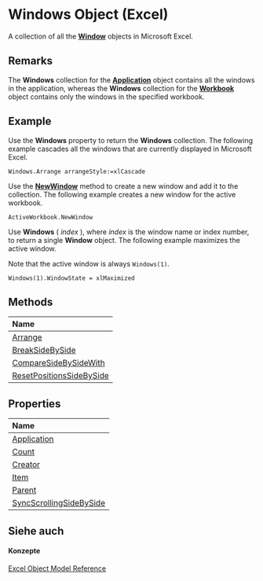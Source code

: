 
# Windows Object (Excel)

A collection of all the  **[Window](8591b1ad-76f8-14e2-9120-406b65093f5a.md)** objects in Microsoft Excel.


## Remarks

The  **Windows** collection for the **[Application](19b73597-5cf9-4f56-8227-b5211f657f6f.md)** object contains all the windows in the application, whereas the **Windows** collection for the **[Workbook](8c00aa60-c974-eed3-0812-3c9625eb0d4c.md)** object contains only the windows in the specified workbook.


## Example

Use the  **Windows** property to return the **Windows** collection. The following example cascades all the windows that are currently displayed in Microsoft Excel.


```
Windows.Arrange arrangeStyle:=xlCascade
```

Use the  **[NewWindow](e9891c74-e2c7-8e33-a1b8-85ec76ee75be.md)** method to create a new window and add it to the collection. The following example creates a new window for the active workbook.




```
ActiveWorkbook.NewWindow
```

Use  **Windows** ( _index_ ), where _index_ is the window name or index number, to return a single **Window** object. The following example maximizes the active window.

Note that the active window is always  `Windows(1)`.




```
Windows(1).WindowState = xlMaximized
```


## Methods



|**Name**|
|:-----|
|[Arrange](6b5088ea-6a75-b0df-941f-2032c9cc34a7.md)|
|[BreakSideBySide](be32b6a4-5541-8c4b-ef24-cf34c9035f1c.md)|
|[CompareSideBySideWith](eb8dc63d-6071-40df-0591-1721a547c2e1.md)|
|[ResetPositionsSideBySide](1fce834c-7a64-7f40-3037-7d0f78ab4936.md)|

## Properties



|**Name**|
|:-----|
|[Application](9720f646-5f98-7e0b-3b59-b93a2aecf7a3.md)|
|[Count](f1b4d304-8431-41a5-9e8e-ca2d4da44625.md)|
|[Creator](f27724b1-4ce1-1b90-9aa3-704e491575f7.md)|
|[Item](75e5dc32-9f05-360d-0d13-c2747ee60e77.md)|
|[Parent](822dff90-df85-195c-52dc-55f01c51e5ae.md)|
|[SyncScrollingSideBySide](1cbc5a51-c4a3-dd30-42d1-e66c1e95c33a.md)|

## Siehe auch


#### Konzepte


[Excel Object Model Reference](11ea8598-8a20-92d5-f98b-0da04263bf2c.md)